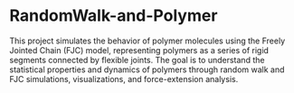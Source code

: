 # RandomWalk-and-Polymer
This project simulates the behavior of polymer molecules using the Freely Jointed Chain (FJC) model, representing polymers as a series of rigid segments connected by flexible joints. The goal is to understand the statistical properties and dynamics of polymers through random walk and FJC simulations, visualizations, and force-extension analysis.
